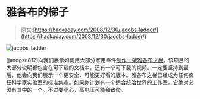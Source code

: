 # 雅各布的梯子

> 原文:[https://hackaday.com/2008/12/30/jacobs-ladder/](https://hackaday.com/2008/12/30/jacobs-ladder/)

![jacobs_ladder](../Images/3bd0ba8a04e2b92d098621efd55fb82f.png "jacobs_ladder")

[jandgse812]向我们展示如何用大部分家用零件[制作一架雅各布之梯](http://www.instructables.com/id/Homemade_Auto_Coil_Jacobs_Ladder/)。该项目的大部分说明都包含在可下载的文档中，还有一个可下载的视频。一定要坚持到最后，他会向我们展示一个更安全、可能更好看的版本。雅各布之梯已经成为任何疯狂科学家实验室的标准集市。如果你计划有一个适合统治世界的工作室，它绝对必须有其中的一个。不过要小心，高电压可能会致命。